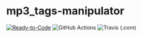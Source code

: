 # mp3_tags-manipulator
[![Ready-to-Code](https://img.shields.io/badge/Gitpod-Ready--to--Code-blue?logo=gitpod)](https://gitpod.io/#https://github.com/Baneeishaque/mp3_tags-manipulator)
![GitHub Actions](https://github.com/Baneeishaque/mp3_tags-manipulator/workflows/Dart%20CI/badge.svg)
![Travis (.com)](https://img.shields.io/travis/com/Baneeishaque/mp3_tags-manipulator?logo=travis)